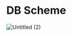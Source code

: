 # DB Scheme

![Untitled (2)](https://user-images.githubusercontent.com/112017515/226598301-1f651a8c-1f2d-433d-9a9b-1c842187bda4.png)
